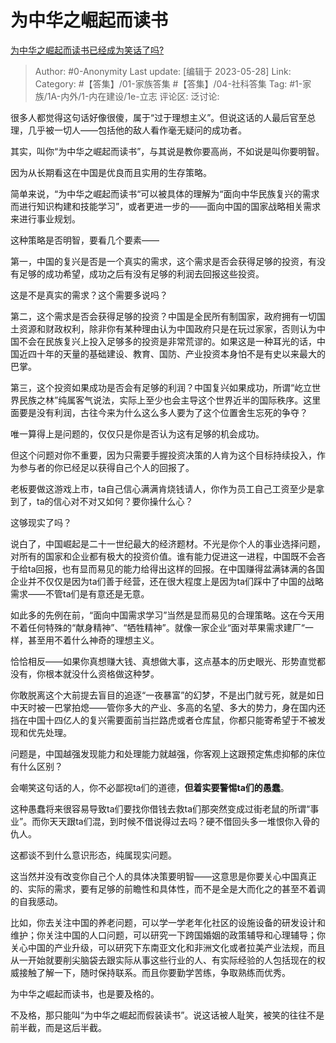 # 为中华之崛起而读书
[为中华之崛起而读书已经成为笑话了吗?](https://www.zhihu.com/question/592510972/answer/3047855056)

> Author: #0-Anonymity
> Last update: [编辑于 2023-05-28]
> Link:
> Category: #【答集】/01-家族答集 #【答集】/04-社科答集
> Tag: #1-家族/1A-内外/1-内在建设/1e-立志
> 评论区:
> 泛讨论:

很多人都觉得这句话好像很傻，属于“过于理想主义”。但说这话的人最后官至总理，几乎被一切人——包括他的敌人看作毫无疑问的成功者。

其实，叫你“为中华之崛起而读书”，与其说是教你要高尚，不如说是叫你要明智。

因为从长期看这在中国是优良而且实用的生存策略。

简单来说，“为中华之崛起而读书“可以被具体的理解为“面向中华民族复兴的需求而进行知识构建和技能学习”，或者更进一步的——面向中国的国家战略相关需求来进行事业规划。

这种策略是否明智，要看几个要素——

第一，中国的复兴是否是一个真实的需求，这个需求是否会获得足够的投资，有没有足够的成功希望，成功之后有没有足够的利润去回报这些投资。

这是不是真实的需求？这个需要多说吗？

第二，这个需求是否会获得足够的投资？中国是全民所有制国家，政府拥有一切国土资源和财政权利，除非你有某种理由认为中国政府只是在玩过家家，否则认为中国不会在民族复兴上投入足够多的投资是非常荒谬的。如果这是一种耳光的话，中国近四十年的天量的基础建设、教育、国防、产业投资本身怕不是有史以来最大的巴掌。

第三，这个投资如果成功是否会有足够的利润？中国复兴如果成功，所谓“屹立世界民族之林”纯属客气说法，实际上至少也会主导这个世界近半的国际秩序。这里面要是没有利润，古往今来为什么这么多人要为了这个位置舍生忘死的争夺？

唯一算得上是问题的，仅仅只是你是否认为这有足够的机会成功。

但这个问题对你不重要，因为只需要手握投资决策的人肯为这个目标持续投入，作为参与者的你已经足以获得自己个人的回报了。

老板要做这游戏上市，ta自己信心满满肯烧钱请人，你作为员工自己工资至少是拿到了，ta的信心对不对又如何？要你操什么心？

这够现实了吗？

说白了，中国崛起是二十一世纪最大的经济题材。不光是你个人的事业选择问题，对所有的国家和企业都有极大的投资价值。谁有能力促进这一进程，中国既不会吝于给ta回报，也有显而易见的能力给得出这样的回报。在中国赚得盆满钵满的各国企业并不仅仅是因为ta们善于经营，还在很大程度上是因为ta们踩中了中国的战略需求——不管ta们是有意还是无意。

如此多的先例在前，“面向中国需求学习”当然是显而易见的合理策略。这在今天用不着任何特殊的“献身精神”、“牺牲精神”。就像一家企业“面对苹果需求建厂“一样，甚至用不着什么神奇的理想主义。

恰恰相反——如果你真想赚大钱、真想做大事，这点基本的历史眼光、形势直觉都没有，你根本就没什么资格做这种梦。

你敢脱离这个大前提去盲目的追逐“一夜暴富”的幻梦，不是出门就亏死，就是如日中天时被一巴掌拍熄——管你多大的产业、多高的名望、多大的势力，身在国内还挡在中国十四亿人的复兴需要面前当拦路虎或者仓库鼠，你都只能寄希望于不被发现和优先处理。

问题是，中国越强发现能力和处理能力就越强，你客观上这跟预定焦虑抑郁的床位有什么区别？

会嘲笑这句话的人，你不必鄙视ta们的道德，**但着实要警惕ta们的愚蠢**。

这种愚蠢将来很容易导致ta们要找你借钱去救ta们那突然变成过街老鼠的所谓“事业”。而你天天跟ta们混，到时候不借说得过去吗？硬不借回头多一堆恨你入骨的仇人。

这都谈不到什么意识形态，纯属现实问题。

这当然并没有改变你自己个人的具体决策要明智——这意思是你要关心中国真正的、实际的需求，要有足够的前瞻性和具体性，而不是全是大而化之的甚至不着调的自我感动。

比如，你去关注中国的养老问题，可以学一学老年化社区的设施设备的研发设计和维护；你关注中国的人口问题，可以研究一下跨国婚姻的政策辅导和心理辅导；你关心中国的产业升级，可以研究下东南亚文化和非洲文化或者拉美产业法规，而且从一开始就要削尖脑袋去跟实际从事这些行业的人、有实际经验的人包括现在的权威接触了解一下，随时保持联系。而且你要勤学苦练，争取熟练而优秀。

为中华之崛起而读书，也是要及格的。

不及格，那只能叫“为中华之崛起而假装读书”。说这话被人耻笑，被笑的往往不是前半截，而是这后半截。
